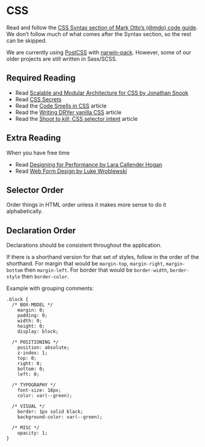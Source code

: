 # CSS

Read and follow the
[CSS Syntax section of Mark Otto’s (@mdo) code guide](http://codeguide.co/#http://codeguide.co/#css-syntax).
We don’t follow much of what comes after the Syntax section, so the rest
can be skipped.

We are currently using
[PostCSS](https://github.com/postcss/postcss/)
with
[narwin-pack](https://github.com/dockyard/narwin-pack). However, some of our older
projects are still written in Sass/SCSS.

## Required Reading

* Read
  [Scalable and Modular Architecture for CSS by Jonathan Snook](https://smacss.com/)
* Read
  [CSS Secrets](http://shop.oreilly.com/product/0636920031123.do)
* Read the
  [Code Smells in CSS](http://csswizardry.com/2012/11/code-smells-in-css/)
  article
* Read the
  [Writing DRYer vanilla CSS](http://csswizardry.com/2013/07/writing-dryer-vanilla-css/)
  article
* Read the
  [Shoot to kill; CSS selector intent](http://csswizardry.com/2012/07/shoot-to-kill-css-selector-intent/)
  article

## Extra Reading

When you have free time
* Read
  [Designing for Performance by Lara Callender Hogan](http://designingforperformance.com/index.html)
* Read
  [Web Form Design by Luke Wroblewski](http://www.lukew.com/resources/web_form_design.asp)

## Selector Order

Order things in HTML order unless it makes more sense to do it
alphabetically.

## Declaration Order

Declarations should be consistent throughout the application.

If there is a shorthand version for that set of styles, follow in the order of the shorthand. For margin that would be `margin-top`, `margin-right`, `margin-bottom` then `margin-left`. For border that would be `border-width`, `border-style` then `border-color`.

Example with grouping comments:
```
.block {
  /* BOX-MODEL */
    margin: 0;
    padding: 0;
    width: 0;
    height: 0;
    display: block;

  /* POSITIONING */
    position: absolute;
    z-index: 1;
    top: 0;
    right: 0;
    bottom: 0;
    left: 0;

  /* TYPOGRAPHY */
    font-size: 18px;
    color: var(--green);

  /* VISUAL */
    border: 1px solid black;
    background-color: var(--green);

  /* MISC */
    opacity: 1;
}
```